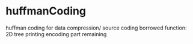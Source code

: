 # huffmanCoding
huffman coding for data compression/ source coding
borrowed function: 2D tree printing
encoding part remaining
